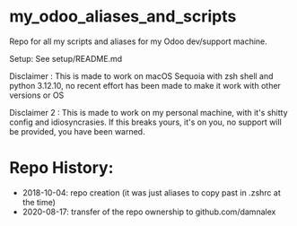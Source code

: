 # my_odoo_aliases_and_scripts
Repo for all my scripts and aliases for my Odoo dev/support machine.


Setup:
See setup/README.md


Disclaimer :
This is made to work on macOS Sequoia with zsh shell and python 3.12.10, no recent effort has been made to make it work with other versions or OS

Disclaimer 2 :
This is made to work on my personal machine, with it's shitty config and idiosyncrasies. If this breaks yours, it's on you, no support will be provided, you have been warned.


# Repo History:

* 2018-10-04: repo creation (it was just aliases to copy past in .zshrc at the time)
* 2020-08-17: transfer of the repo ownership to github.com/damnalex
